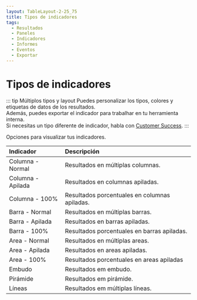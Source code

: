 ```yaml
---
layout: TableLayout-2-25_75
title: Tipos de indicadores
tags:
  - Resultados
  - Paneles
  - Indicadores
  - Informes
  - Eventos
  - Exportar
---
```


# Tipos de indicadores

::: tip Múltiplos tipos y layout
Puedes personalizar los tipos, colores y etiquetas de datos de los resultados.<br>
Además, puedes exportar el indicador para trabalhar en tu herramienta interna.<br>
Si necesitas un tipo diferente de indicador, habla con [Customer Success](mailto:cs@phishx.io).
:::

Opciones para visualizar tus indicadores.

| Indicador         | Descripción                                   |
| :---------------- | :-------------------------------------------- |
| Columna - Normal  | Resultados en múltiplas columnas.             |
| Columna - Apilada | Resultados en columnas apiladas.              |
| Columna - 100%    | Resultados porcentuales en columnas apiladas. |
| Barra - Normal    | Resultados en múltiplas barras.               |
| Barra - Apilada   | Resultados en barras apiladas.                |
| Barra - 100%      | Resultados porcentuales en barras apiladas.   |
| Area - Normal     | Resultados en múltiplas areas.                |
| Area - Apilada    | Resultados en areas apiladas.                 |
| Area - 100%       | Resultados porcentuales en areas apiladas     |
| Embudo            | Resultados em embudo.                         |
| Pirámide          | Resultados em pirámide.                       |
| Líneas            | Resultados em múltiplas líneas.               |
